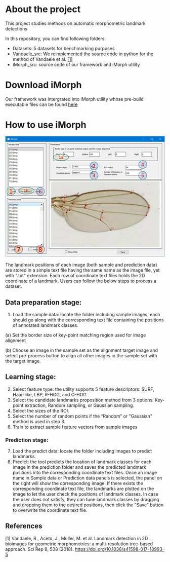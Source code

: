 # About the project
This project studies methods on automatic morphometric landmark detections

In this repository, you can find following folders:

* Datasets: 5 datasets for benchmarking purposes
* Vandaele_src: We reimplemented the source code in python for the method of Vandaele et al. [[1]](#1) 
* iMorph_src: source code of our framework and iMorph utility

# Download iMorph
Our framework was intergrated into iMorph utility whose pre-build executable files can be found [here](https://drive.google.com/drive/folders/1bJopUqd8p2xvp6Wr5J6yC8mOQChQmgP6)
# How to use iMorph

![GUI of iMorph](./gui.png)

The landmark positions of each image (both sample and prediction data) are stored in a simple text file having the same name as the image
file, yet with ".txt" extension. Each row of coordinate text files holds the 2D coordinate of a landmark. Users can follow the below steps to process a dataset.

## Data preparation stage:
1. Load the sample data: locate the folder including sample images, each should go along with the corresponding text file
containing the positions of annotated landmark classes.

(a) Set the border size of key-point matching region used for image alignment

(b) Choose an image in the sample set as the alignment target image and select pre-process button to align all other
images in the sample set with the target image.
## Learning stage:
2. Select feature type: the utility supports 5 feature descriptors: SURF, Haar-like, LBP, R-HOG, and C-HOG
3. Select the candidate landmarks proposition method from 3 options: Key-point extraction, Random sampling, or Gaussian
sampling.
4. Select the sizes of the ROI.
5. Select the number of random points if the “Random” or "Gaussian" method is used in step 3.
6. Train to extract sample feature vectors from sample images
### Prediction stage:
7. Load the predict data: locate the folder including images to predict landmarks.
8. Predict: the tool predicts the location of landmark classes for each image in the prediction folder and saves the predicted
landmark positions into the corresponding coordinate text files.
Once an image name in Sample data or Prediction data panels is selected, the panel on the right will show the corresponding
image. If there exists the corresponding coordinate text file, the landmarks are plotted on the image to let the user check the
positions of landmark classes. In case the user does not satisfy, they can tune landmark classes by dragging and dropping them
to the desired positions, then click the "Save" button to overwrite the coordinate text file.


## References
<a id="1">[1]</a> 
Vandaele, R., Aceto, J., Muller, M. et al. Landmark detection in 2D bioimages for geometric morphometrics: a multi-resolution tree-based approach. Sci Rep 8, 538 (2018). https://doi.org/10.1038/s41598-017-18993-5